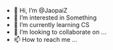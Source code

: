 - 👋 Hi, I’m @JaopaiZ
- 👀 I’m interested in Something
- 🌱 I’m currently learning CS
- 💞️ I’m looking to collaborate on ...
- 📫 How to reach me ...

<!---
JaopaiZ/JaopaiZ is a ✨ special ✨ repository because its `README.md` (this file) appears on your GitHub profile.
You can click the Preview link to take a look at your changes.
--->
